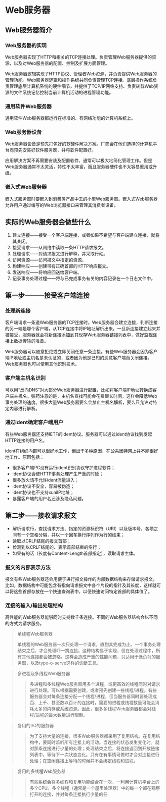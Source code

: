 # Web服务器

## Web服务器简介

### Web服务器的实现

Web服务器实现了HTTP和相关的TCP连接处理。负责管理Web服务器提供的资源，以及对Web服务器的配置、控制及扩展方面管理。

Web服务器逻辑实现了HTTP协议、管理者Web资源，并负责提供Web服务器的管理功能。Web服务器逻辑和操作系统共同负责管理TCP连接。底层操作系统负责管理底层计算机系统的硬件细节，并提供了TCP/IP网络支持、负责转载Web资源的文件系统记忆控制当前计算机活动的进程管理功能。

### 通用软件Web服务器

通用软件Web服务器都运行在标准的、有网络功能的计算机系统上。

### Web服务器设备

Web服务器设备是预先打包好的软硬件解决方案。厂商会在他们选择的计算机平台商预先安装好软件服务器，并将软件配置好。

应用解决方案不再需要安装及配置软件，通常可以极大地简化管理工作。但是Web服务器通常不太灵活，特性不太丰富，而且服务器硬件也不太容易重用或升级。

### 嵌入式Web服务器

嵌入式服务器时要嵌入到消费类产品中去的小型Web服务器。嵌入式Web服务器允许用户通过编写的Web浏览器接口来管理其消费者设备。

## 实际的Web服务器会做些什么

1. 建立连接——接受一个客户端连接，或者如果不希望与客户端建立连接，就将其关闭。
2. 接受请求——从网络中读取一条HTTP请求报文。
3. 处理请求——对请求报文进行解释，并采取行动。
3. 访问资源——访问报文中指定的资源。
4. 构建响应——创建带有正确首部的HTTP响应报文。
5. 发送响应——将响应回送给客户端。
6. 记录事务处理过程——将与已完成事务有关的内容记录在一个日志文件中。


## 第一步———接受客户端连接

### 处理新连接

客户端请求一条道Web服务器的TCP连接时，Web服务器会建立连接，判断连接的另一端是哪个客户端，从TCP连接中将IP地址解析出来。一旦新连接建立起来并被接受，服务器就会将新连接添加到其现存Web服务器链接列表中，做好监视连接上数据传输的准备。

Web服务器可以随意拒绝或立即关闭任意一条连接。有些Web服务器会因为客户端IP地址或主机名是未认证的，或者因为他是已知的恶意客户端而关闭连接。Web服务器也可以使用其他识别技术。

### 客户端主机名识别

可以用“反向DNS”对大部分Web服务器进行配置，比如将客户端IP地址转换成客户端主机名。弹药注意的是，主机名查找可能会花费很长时间，这样会降低Web事务处理的速度。很多大量Web服务器要么会禁止主机名解析，要么只允许对特定内容进行解析。

### 通过ident确定客户端用户
有些Web服务器还支持IETF的ident协议。服务器可以通过ident协议找到发起HTTP连接的用户名。

ident在组织内部可以很好地工作，但出于多种原因，在公共因特网上并不能很好地工作。原因包括：

* 很多客户端PC没有运行ident识别协议守护进程软件；
* ident协议会使HTTP事务处理产生严重的时延；
* 很多放火请不允许ident流量进入；
* ident协议不安全，容易被伪造；
* ident协议也不支持xuniIP地址；
* 暴露客户端的用户名还涉及隐私问题。

## 第二步——接收请求报文

* 解析请求行，查找请求方法、指定的资源标识符（URI）以及版本号，各项之间有一个空格分隔，并以一个回车换行序列作为行的结束；
* 读取以CRLF结尾的报文首部；
* 检测到以CRLF结尾的、表示首部结束的空行；
* 如果有的话（长度有Content-Length首部指定），读取请求主体。

### 报文的内部表示方法 
报文有些Web服务器还会用便于进行报文操作的内部数据结构来存储请求报文。比如，数据结构中可能包含有指向请求报文中各个片段的指针及其长度，这样就可以将这些首部存放在一个快速查询表中，以便快速访问特定首部的具体值了。

### 连接的输入/输出处理结构

高性能的Web服务器能够同时支持数千条连接。不同的Web服务器结构会以不同的方式为请求服务。

>单线程Web服务器
>>
>单线程的Web服务器一次只处理一个请求，直到其完成为止。一个事务处理结束之后，才会处理吓一跳连接。这种结构易于实现，但在处理过程中，所有其他连接都会被忽略。这样会造成严重的性能问题，只适用于低负荷的服务器，以及type-o-serve这样的诊断工具。

>多进程及多线程Web服务器
>>多进程和多线程Web服务器用多个进程，或更高效的线程同时对请求进行处理。可以根据需要创建，或者预先创建一些线程/进程。有些服务器会对每条连接分配一个线程/进程，但当服务器同时要处理成百、上千、甚至数以百计的连接时，需要的进程或线程数量可能会消耗太多的内存或系统资源。因此，很多多线程Web服务器都会对线程/进程的最大数量进行限制。

>复用的I/O的服务器
>>为了支持大量的连接，很多Web服务器都采用了复用结构。在复用结构中，要同时监听所有连接上的活动。当连接的状态发生变化时，就对那条连接进行少量的处理；处理结束之后，将连接返回到开放链接列表中，等待下一次状态变化。只有在有事情可做时才会对连接进行处理；在空闲连接上等待的时候并不会绑定线程和进程。

>复用的多线程Web服务器
>>有些系统会将多线程和复用功能结合在一次，一利用计算机平台上的多个CPU。多个线程（通常是一个屋里处理器）中的每一个都在观察打开的连接，并对每条连接执行少量的任
